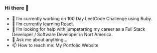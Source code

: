 ### Hi there 👋

- 🔭 I’m currently working on 100 Day LeetCode Challenge using Ruby.
- 🌱 I’m currently learning React.
- 🤔 I’m looking for help with jumpstarting my career as a Full Stack Developer / Software Developer in Nort America.
- 💬 Ask me about anything...
- 📫 How to reach me: <a href="https://www.arstanbekzholochu.com/" target="_blank" rel="noopener" style="text-decoration: none"> My Portfolio Website </a>

